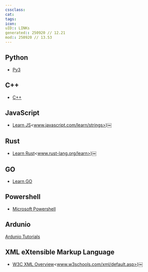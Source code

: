 ```yaml
---
cssclass:
cat:
tags:
icon:
uID:: LINKs
generated:: 250920 // 12.21
mod:: 250920 // 13.53
---
```



## Python
-  [Py3](https://docs.python.org/3/)


## C++

-  [C++](https://cplusplus.com/)

## JavaScript
-  [Learn JS](https://www.javascript.com/learn/strings)<www.javascript.com/learn/strings>)￼

## Rust
-  [Learn Rust](https://www.rust-lang.org/learn)<www.rust-lang.org/learn>)￼
## GO
-  [Learn GO](https://go.dev/learn/)

## Powershell
-  [Microsoft Powershell](https://learn.microsoft.com/en-us/powershell/)


## Ardunio
 [Ardunio Tutorials](https://docs.arduino.cc/tutorials/)


## XML eXtensible Markup Language
-  [W3C XML Overview](https://www.w3schools.com/xml/default.asp)<www.w3schools.com/xml/default.asp>)￼
